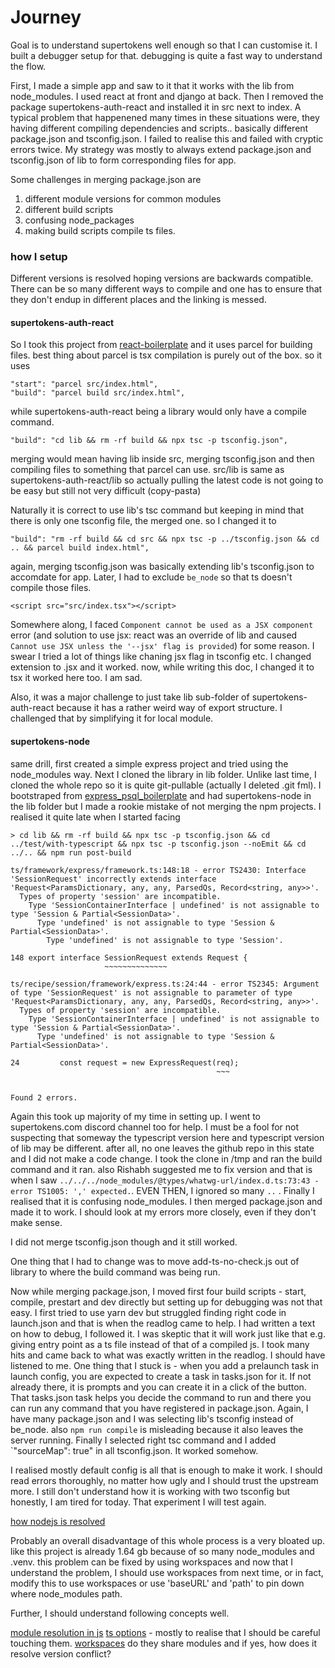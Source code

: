 # Journey

Goal is to understand supertokens well enough so that I can customise it. 
I built a debugger setup for that. debugging is quite a fast way to understand the flow.

First, I made a simple app and saw to it that it works with the lib from node_modules. I used react at front and django at back. Then I removed the package supertokens-auth-react and installed it in src next to index.
A typical problem that happenened many times in these situations were, they having different compiling dependencies and scripts.. basically different package.json and tsconfig.json. 
I failed to realise this and failed with cryptic errors twice. 
My strategy was mostly to always extend package.json and tsconfig.json of lib to form corresponding files for app. 

Some challenges in merging package.json are

1. different module versions for common modules
2. different build scripts
3. confusing node_packages
4. making build scripts compile ts files.

### how I setup
Different versions is resolved hoping versions are backwards compatible.
There can be so many different ways to compile and one has to ensure that they don't endup in different places and the linking is messed. 


#### supertokens-auth-react

So I took this project from [react-boilerplate](https://github.com/nilinswap/react-boilerplate) and it uses parcel for building files. best thing about parcel is tsx compilation is purely out of the box. 
so it uses 
```
"start": "parcel src/index.html",
"build": "parcel build src/index.html",
```
while supertokens-auth-react being a library would only have a compile command. 
```
"build": "cd lib && rm -rf build && npx tsc -p tsconfig.json",
```

merging would mean having lib inside src, merging tsconfig.json and then compiling files to something that parcel can use. 
src/lib is same as supertokens-auth-react/lib so actually pulling the latest code is not going to be easy but still not very difficult (copy-pasta)

Naturally it is correct to use lib's tsc command but keeping in mind that there is only one tsconfig file, the merged one. so I changed it to 

```
"build": "rm -rf build && cd src && npx tsc -p ../tsconfig.json && cd .. && parcel build index.html",
```

again, merging tsconfig.json was basically extending lib's tsconfig.json to accomdate for app. Later, I had to exclude `be_node` so that ts doesn't compile those files.

`<script src="src/index.tsx"></script>`


Somewhere along, I faced `Component cannot be used as a JSX component` error (and solution to use jsx: react was an override of lib and caused `Cannot use JSX unless the '--jsx' flag is provided`) for some reason. I swear I tried a lot of things like chaning jsx flag in tsconfig etc. I changed extension to .jsx and it worked. now, while writing this doc, I changed it to tsx it worked here too. I am sad.

Also, it was a major challenge to just take lib sub-folder of supertokens-auth-react because it has a rather weird way of export structure. I challenged that by simplifying it for local module. 


#### supertokens-node

same drill, first created a simple express project and tried using the node_modules way. Next I cloned the library in lib folder. Unlike last time, I cloned the whole repo so it is quite git-pullable (actually I deleted .git fml). I bootstraped from [express_psql_boilerplate](https://github.com/nilinswap/express_psql_boilerplate) and had supertokens-node in the lib folder but I made a rookie mistake of not merging the npm projects. I realised it quite late when I started facing

```
> cd lib && rm -rf build && npx tsc -p tsconfig.json && cd ../test/with-typescript && npx tsc -p tsconfig.json --noEmit && cd ../.. && npm run post-build

ts/framework/express/framework.ts:148:18 - error TS2430: Interface 'SessionRequest' incorrectly extends interface 'Request<ParamsDictionary, any, any, ParsedQs, Record<string, any>>'.
  Types of property 'session' are incompatible.
    Type 'SessionContainerInterface | undefined' is not assignable to type 'Session & Partial<SessionData>'.
      Type 'undefined' is not assignable to type 'Session & Partial<SessionData>'.
        Type 'undefined' is not assignable to type 'Session'.

148 export interface SessionRequest extends Request {
                     ~~~~~~~~~~~~~~

ts/recipe/session/framework/express.ts:24:44 - error TS2345: Argument of type 'SessionRequest' is not assignable to parameter of type 'Request<ParamsDictionary, any, any, ParsedQs, Record<string, any>>'.
  Types of property 'session' are incompatible.
    Type 'SessionContainerInterface | undefined' is not assignable to type 'Session & Partial<SessionData>'.
      Type 'undefined' is not assignable to type 'Session & Partial<SessionData>'.

24         const request = new ExpressRequest(req);
                                              ~~~


Found 2 errors.
```

Again this took up majority of my time in setting up. I went to supertokens.com discord channel too for help. I must be a fool for not suspecting that someway the typescript version here and typescript version of lib may be different. after all, no one leaves the github repo in this state and I did not make a code change. I took the clone in /tmp and ran the build command and it ran. also Rishabh suggested me to fix version and that is when I saw `../../../node_modules/@types/whatwg-url/index.d.ts:73:43 - error TS1005: ',' expected.`. EVEN THEN, I ignored so many `..` . Finally I realised that it is confusing node_modules. I then merged package.json and made it to work. I should look at my errors more closely, even if they don't make sense. 

I did not merge tsconfig.json though and it still worked. 

One thing that I had to change was to move add-ts-no-check.js out of library to where the build command was being run.

Now while merging package.json, I moved first four build scripts - start, compile, prestart and dev directly but setting up for debugging was not that easy. I first tried to use yarn dev but struggled finding right code in launch.json and that is when the readlog came to help. I had written a text on how to debug, I followed it. I was skeptic that it will work just like that e.g. giving entry point as a ts file instead of that of a compiled js. I took many hits and came back to what was exactly written in the readlog. I should have listened to me. One thing that I stuck is - when you add a prelaunch task in launch config, you are expected to create a task in tasks.json for it. If not already there, it is prompts and you can create it in a click of the button. That tasks.json task helps you decide the command to run and there you can run any command that you have registered in package.json. Again, I have many package.json and I was selecting lib's tsconfig instead of be_node. also `npm run compile` is misleading because it also leaves the server running. 
Finally I selected right tsc command and I added `"sourceMap": true" in all tsconfig.json. It worked somehow. 

I realised mostly default config is all that is enough to make it work. I should read errors thoroughly, no matter how ugly and I should trust the upstream more. 
I still don't understand how it is working with two tsconfig but honestly, I am tired for today. That experiment I will test again. 


[how nodejs is resolved](https://www.bennadel.com/blog/2169-where-does-node-js-and-require-look-for-modules.htm)

Probably an overall disadvantage of this whole process is a very bloated up. like this project is already 1.64 gb because of so many node_modules and .venv. this problem can be fixed by using workspaces and now that I understand the problem, I should use workspaces from next time, or in fact, modify this to use workspaces or use 'baseURL' and 'path' to pin down where node_modules path. 

Further, I should understand following concepts well.

[module resolution in js](https://www.typescriptlang.org/docs/handbook/module-resolution.html)
[ts options](https://www.typescriptlang.org/tsconfig#moduleResolution) - mostly to realise that I should be careful touching them. 
[workspaces](https://docs.npmjs.com/cli/v8/using-npm/workspaces) do they share modules and if yes, how does it resolve version conflict?

